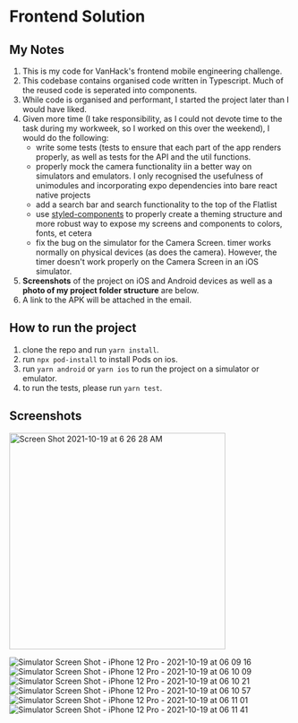 # Frontend Solution

## My Notes

1. This is my code for VanHack's frontend mobile engineering challenge.
2. This codebase contains organised code written in Typescript. Much of the reused code is seperated into components.
3. While code is organised and performant, I started the project later than I would have liked.
4. Given more time (I take responsibility, as I could not devote time to the task during my workweek, so I worked on this over the weekend), I would do the following:
   - write some tests (tests to ensure that each part of the app renders properly, as well as tests for the API and the util functions.
   - properly mock the camera functionality iin a better way on simulators and emulators. I only recognised the usefulness of unimodules and incorporating expo dependencies into bare react native projects
   - add a search bar and search functionality to the top of the Flatlist
   - use [styled-components](https://styled-components.com/) to properly create a theming structure and more robust way to expose my screens and components to colors, fonts, et cetera
   - fix the bug on the simulator for the Camera Screen. timer works normally on physical devices (as does the camera). However, the timer doesn't work properly on the Camera Screen in an iOS simulator.
5. **Screenshots** of the project on iOS and Android devices as well as a **photo of my project folder structure** are below.
6. A link to the APK will be attached in the email.

## How to run the project

1. clone the repo and run `yarn install`.
2. run `npx pod-install` to install Pods on ios.
3. run `yarn android` or `yarn ios` to run the project on a simulator or emulator.
4. to run the tests, please run `yarn test`.

## Screenshots

<img width="386" alt="Screen Shot 2021-10-19 at 6 26 28 AM" src="https://user-images.githubusercontent.com/8383707/137848964-510c36af-7dba-4d33-95e4-c16b08e96a24.png">

![Simulator Screen Shot - iPhone 12 Pro - 2021-10-19 at 06 09 16](https://user-images.githubusercontent.com/8383707/137848778-b4d29b90-8ed7-4767-a08a-b90c92714e27.png)
![Simulator Screen Shot - iPhone 12 Pro - 2021-10-19 at 06 10 09](https://user-images.githubusercontent.com/8383707/137848791-4b019000-3970-46a9-8e78-e6782850e8ed.png)
![Simulator Screen Shot - iPhone 12 Pro - 2021-10-19 at 06 10 21](https://user-images.githubusercontent.com/8383707/137848796-7cd093fb-a9ef-4108-9397-977d691de932.png)
![Simulator Screen Shot - iPhone 12 Pro - 2021-10-19 at 06 10 57](https://user-images.githubusercontent.com/8383707/137848802-084ec61b-d6f9-431c-b90e-082bbd2179e0.png)
![Simulator Screen Shot - iPhone 12 Pro - 2021-10-19 at 06 11 01](https://user-images.githubusercontent.com/8383707/137848805-98bd7f68-b8d9-4a8b-bb17-f58f7e52ca3a.png)
![Simulator Screen Shot - iPhone 12 Pro - 2021-10-19 at 06 11 41](https://user-images.githubusercontent.com/8383707/137848808-67eb48f0-e3eb-4482-84a4-7826afb814b6.png)

